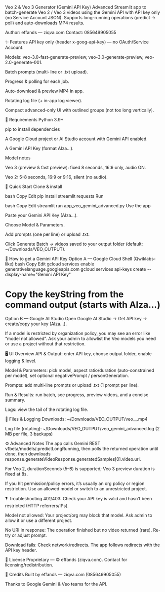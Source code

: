 Veo 2 & Veo 3 Generator (Gemini API Key)
Advanced Streamlit app to batch-generate Veo 2 / Veo 3 videos using the Gemini API with API key only (no Service Account JSON).
Supports long-running operations (predict → poll) and auto-downloads MP4 results.

Author: effands — ziqva.com
Contact: 085649905055

✨ Features
API key only (header x-goog-api-key) — no OAuth/Service Account.

Models: veo-3.0-fast-generate-preview, veo-3.0-generate-preview, veo-2.0-generate-001.

Batch prompts (multi-line or .txt upload).

Progress & polling for each job.

Auto-download & preview MP4 in app.

Rotating log file (+ in-app log viewer).

Compact advanced-only UI with outlined groups (not too long vertically).

🧰 Requirements
Python 3.9+

pip to install dependencies

A Google Cloud project or AI Studio account with Gemini API enabled.

A Gemini API Key (format AIza...).

Model notes

Veo 3 (preview & fast preview): fixed 8 seconds, 16:9 only, audio ON.

Veo 2: 5–8 seconds, 16:9 or 9:16, silent (no audio).

🚀 Quick Start
Clone & install

bash
Copy
Edit
pip install streamlit requests
Run

bash
Copy
Edit
streamlit run app_veo_gemini_advanced.py
Use the app

Paste your Gemini API Key (AIza...).

Choose Model & Parameters.

Add prompts (one per line) or upload .txt.

Click Generate Batch → videos saved to your output folder (default: ~/Downloads/VEO_OUTPUT).

🔑 How to get a Gemini API Key
Option A — Google Cloud Shell (Qwiklabs-like)
bash
Copy
Edit
gcloud services enable generativelanguage.googleapis.com
gcloud services api-keys create --display-name="Gemini API Key"
# Copy the keyString from the command output (starts with AIza...)
Option B — Google AI Studio
Open Google AI Studio → Get API key → create/copy your key (AIza...).

If a model is restricted by organization policy, you may see an error like “model not allowed”. Ask your admin to allowlist the Veo models you need or use a project without that restriction.

🖥️ UI Overview
API & Output: enter API key, choose output folder, enable logging & level.

Model & Parameters: pick model, aspect ratio/duration (auto-constrained per model), set optional negativePrompt / personGeneration.

Prompts: add multi-line prompts or upload .txt (1 prompt per line).

Run & Results: run batch, see progress, preview videos, and a concise summary.

Logs: view the tail of the rotating log file.

📁 Files & Logging
Downloads: ~/Downloads/VEO_OUTPUT/veo_<index>_<timestamp>.mp4

Log file (rotating): ~/Downloads/VEO_OUTPUT/veo_gemini_advanced.log
(2 MB per file, 3 backups)

⚙️ Advanced Notes
The app calls Gemini REST v1beta/models/<model>:predictLongRunning, then polls the returned operation until done, then downloads response.generateVideoResponse.generatedSamples[0].video.uri.

For Veo 2, durationSeconds (5–8) is supported; Veo 3 preview duration is fixed at 8s.

If you hit permission/policy errors, it’s usually an org policy or region restriction. Use an allowed model or switch to an unrestricted project.

❓ Troubleshooting
401/403: Check your API key is valid and hasn’t been restricted (HTTP referrers/IPs).

Model not allowed: Your project/org may block that model. Ask admin to allow it or use a different project.

No URI in response: The operation finished but no video returned (rare). Re-try or adjust prompt.

Download fails: Check network/redirects. The app follows redirects with the API key header.

📝 License
Proprietary — © effands (ziqva.com). Contact for licensing/redistribution.

🙌 Credits
Built by effands — ziqva.com (085649905055)

Thanks to Google Gemini & Veo teams for the API.
